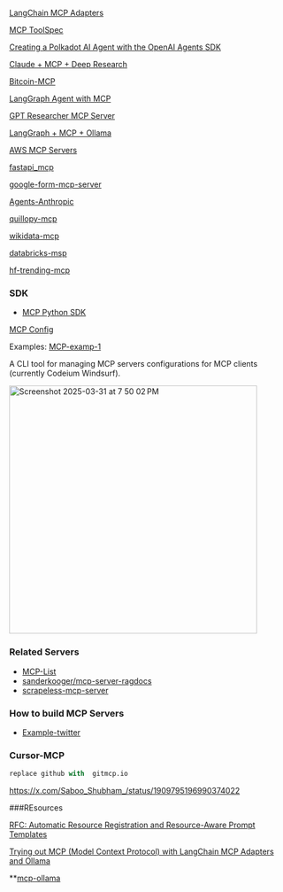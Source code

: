 [LangChain MCP Adapters](https://github.com/langchain-ai/langchain-mcp-adapters)

[MCP ToolSpec](https://github.com/run-llama/llama_index/tree/main/llama-index-integrations/tools/llama-index-tools-mcp)

[Creating a Polkadot AI Agent with the OpenAI Agents SDK](https://www.cyphertux.net/articles/en/projects/creating-polkadot-ai-agent-openai-sdk)

[Claude + MCP + Deep Research](https://note.com/hatti8/n/n07055f64f210)

[Bitcoin-MCP](https://github.com/financial-datasets/mcp-server/blob/main/server.py)

[LangGraph Agent with MCP](https://github.com/teddynote-lab/langgraph-mcp-agents)

[GPT Researcher MCP Server](https://github.com/assafelovic/gptr-mcp)

[LangGraph + MCP + Ollama](https://gaodalie.substack.com/p/langgraph-mcp-ollama-the-key-to-powerful)

[AWS MCP Servers](https://github.com/awslabs/mcp)

[fastapi_mcp](https://github.com/tadata-org/fastapi_mcp/?tab=readme-ov-file)

[google-form-mcp-server](https://github.com/adarshp14/google-form-mcp-server)

[Agents-Anthropic](https://github.com/anthropics/anthropic-quickstarts/tree/main/agents)

[quillopy-mcp](https://github.com/quillopy/quillopy-mcp)

[wikidata-mcp](https://glama.ai/mcp/servers/@zzaebok/mcp-wikidata?locale=ja-JP)

[databricks-msp](https://qiita.com/isanakamishiro2/items/272d99886425520ea681)

[hf-trending-mcp](https://glama.ai/mcp/servers/@kukapay/hf-trending-mcp?locale=en-US)

### SDK
- [MCP Python SDK](https://github.com/modelcontextprotocol/python-sdk)


[MCP Config](https://github.com/marcusschiesser/mcp-config)


Examples:
[MCP-examp-1](https://github.com/parthshr370/MCP-Servers/tree/main)

A CLI tool for managing MCP servers configurations for MCP clients (currently Codeium Windsurf).

<img width="448" alt="Screenshot 2025-03-31 at 7 50 02 PM" src="https://github.com/user-attachments/assets/7bf68013-dcba-4cc2-b37c-52f8a80af6d5" />

### Related Servers 

- [MCP-List](https://glama.ai/mcp/servers/@heltonteixeira/ragdocs/related-servers)
- [sanderkooger/mcp-server-ragdocs](https://glama.ai/mcp/servers/@sanderkooger/mcp-server-ragdocs/blob/main/.mocharc.json)
- [scrapeless-mcp-server](https://github.com/scrapeless-ai/scrapeless-mcp-server)


### How to build MCP Servers

- [Example-twitter](https://x.com/akshay_pachaar/status/1908136640737882369)


### Cursor-MCP

```py
replace github with  gitmcp.io
```
https://x.com/Saboo_Shubham_/status/1909795196990374022



###REsources

[RFC: Automatic Resource Registration and Resource-Aware Prompt Templates](https://gist.github.com/jxnl/1ddbdd7cce46f26a2a09c9f1460b6fd6)

[Trying out MCP (Model Context Protocol) with LangChain MCP Adapters and Ollama](https://kazuhira-r.hatenablog.com/)

**[mcp-ollama](https://medium.com/ai-cloud-lab/model-context-protocol-mcp-with-ollama-and-llama-3-a-step-by-step-guide-part-2-2a5917c8c745)

